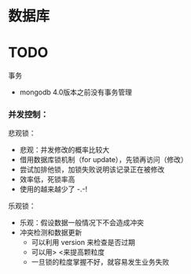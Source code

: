 # 数据库

# TODO

事务
* mongodb 4.0版本之前没有事务管理

### 并发控制：

悲观锁：
* 悲观：并发修改的概率比较大
* 借用数据库锁机制（for update），先锁再访问（修改）
* 尝试加排他锁，加锁失败说明该记录正在被修改
* 效率低，死锁率高
* 使用的越来越少了 -.-!

乐观锁：
* 乐观：假设数据一般情况下不会造成冲突
* 冲突检测和数据更新
  * 可以利用 version 来检查是否过期
  * 可以用> <来提高颗粒度
  * 一旦锁的粒度掌握不好，就容易发生业务失败
